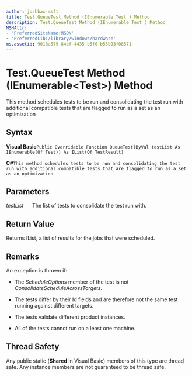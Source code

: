 ```yaml
---
author: joshbax-msft
title: Test.QueueTest Method (IEnumerable Test ) Method
description: Test.QueueTest Method (IEnumerable Test ) Method
MSHAttr:
- 'PreferredSiteName:MSDN'
- 'PreferredLib:/library/windows/hardware'
ms.assetid: 9018a579-84ef-4435-b5f0-b53b93f08571
---
```


# Test.QueueTest Method (IEnumerable&lt;Test&gt;) Method


This method schedules tests to be run and consolidating the test run with additional compatible tests that are flagged to run as a set as an optimization

## Syntax


**Visual Basic**`Public Overridable Function QueueTest(ByVal testList As IEnumerable(Of Test)) As IList(Of TestResult)`

**C#**`This method schedules tests to be run and consolidating the test run with additional compatible tests that are flagged to run as a set as an optimization`

## Parameters


*testList*      The list of tests to consolidate the test run with.

## Return Value


Returns IList, a list of results for the jobs that were scheduled.

## Remarks


An exception is thrown if:

-   The *ScheduleOptions* member of the test is not *ConsolidateScheduleAcrossTargets*.

-   The tests differ by their Id fields and are therefore not the same test running against different targets.

-   The tests validate different product instances.

-   All of the tests cannot run on a least one machine.

## Thread Safety


Any public static (**Shared** in Visual Basic) members of this type are thread safe. Any instance members are not guaranteed to be thread safe.

 

 






